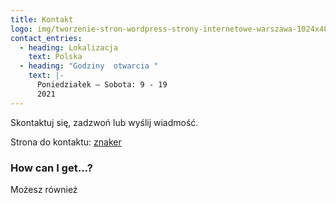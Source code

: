 ```yaml
---
title: Kontakt
logo: img/tworzenie-stron-wordpress-strony-internetowe-warszawa-1024x487.jpg
contact_entries:
  - heading: Lokalizacja
    text: Polska
  - heading: "Godziny  otwarcia "
    text: |-
      Poniedziałek – Sobota: 9 - 19 
      2021
---
```

Skontaktuj się, zadzwoń lub wyślij wiadmość.

Strona do kontaktu: [znaker](https://znakerstudio.github.io/)

<h3 class="f4 b lh-title mb2">How can I get…?</h3>

Możesz również